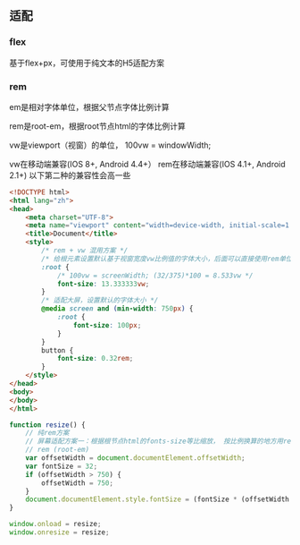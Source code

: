 ## 适配

### flex

基于flex+px，可使用于纯文本的H5适配方案



### rem

em是相对字体单位，根据父节点字体比例计算

rem是root-em，根据root节点html的字体比例计算

vw是viewport（视窗）的单位， 100vw = windowWidth;

vw在移动端兼容(IOS 8+, Android 4.4+）
rem在移动端兼容(IOS 4.1+, Android 2.1+)
以下第二种的兼容性会高一些


```html
<!DOCTYPE html>
<html lang="zh">
<head>
    <meta charset="UTF-8">
    <meta name="viewport" content="width=device-width, initial-scale=1.0">
    <title>Document</title>
    <style>
        /* rem + vw 混用方案 */
        /* 给根元素设置默认基于视窗宽度vw比例值的字体大小，后面可以直接使用rem单位*/
        :root {
            /* 100vw = screenWidth; (32/375)*100 = 8.533vw */
            font-size: 13.333333vw;
        }
        /* 适配大屏，设置默认的字体大小 */
        @media screen and (min-width: 750px) {
            :root {
                font-size: 100px;
            }
        }
        button {
            font-size: 0.32rem;
        }
    </style>
</head>
<body>
</body>
</html>
```



```javascript
function resize() {
    // 纯rem方案
    // 屏幕适配方案一：根据根节点html的fonts-size等比缩放， 按比例换算的地方用rem单位
    // rem (root-em)
    var offsetWidth = document.documentElement.offsetWidth;
    var fontSize = 32;
    if (offsetWidth > 750) {
        offsetWidth = 750;
    }
    document.documentElement.style.fontSize = (fontSize * (offsetWidth / 375)).toFixed(2) + 'px';
}

window.onload = resize;
window.onresize = resize;

```




